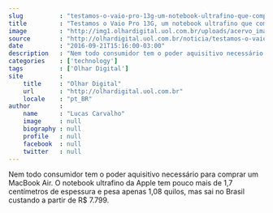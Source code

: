 ```yaml
---
slug          : "testamos-o-vaio-pro-13g-um-notebook-ultrafino-que-compete-com-o-macbook-air"
title         : "Testamos o Vaio Pro 13G, um notebook ultrafino que compete com o MacBook Air"
image         : "http://img1.olhardigital.uol.com.br/uploads/acervo_imagens/2016/09/20160921150732_660_420.jpg"
source        : "http://olhardigital.uol.com.br/noticia/testamos-o-vaio-pro-13g-um-notebook-ultrafino-que-compete-com-o-macbook-air/62358"
date          : "2016-09-21T15:16:00-03:00"
description   : "Nem todo consumidor tem o poder aquisitivo necessário para comprar um MacBook Air. O notebook ultrafino da Apple tem pouco mais de 1,7 centímetros de espessura e pesa apenas 1,08 quilos, mas sai no Brasil custando a partir de R$ 7.799."
categories    : ['technology']
tags          : ['Olhar Digital']
site          :
    title     : "Olhar Digital"
    url       : "http://olhardigital.uol.com.br"
    locale    : "pt_BR"
author        :
    name      : "Lucas Carvalho"
    image     : null
    biography : null
    profile   : null
    facebook  : null
    twitter   : null
---
```


Nem todo consumidor tem o poder aquisitivo necessário para comprar um MacBook Air. O notebook ultrafino da Apple tem pouco mais de 1,7 centímetros de espessura e pesa apenas 1,08 quilos, mas sai no Brasil custando a partir de R$ 7.799.
